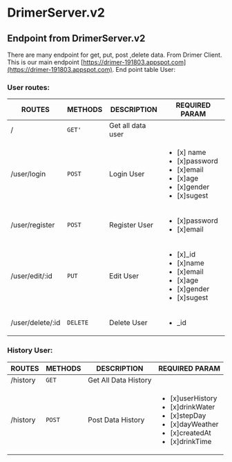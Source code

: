 # DrimerServer.v2
## Endpoint from DrimerServer.v2

There are many endpoint for get, put, post ,delete data. From Drimer Client. 
This is our main endpoint [https://drimer-191803.appspot.com](https://drimer-191803.appspot.com).
End point table User:
### User routes:

|         ROUTES       |METHODS                          |DESCRIPTION	| REQUIRED PARAM                         |
|----------------|-------------------------------|-----------------------------|-----------------------|
|/|`GET'`            |Get all data user            | |
|/user/login|`POST`            |Login User            |<ul><li>[x] name</li><li>[x]password</li><li>[x]email</li><li>[x]age</li><li>[x]gender</li><li>[x]sugest</li></ul>
|/user/register|`POST`|Register User|<ul><li>[x]password</li><li>[x]email</li></ul>
|/user/edit/:id|`PUT`|Edit User|<ul><li>[x]_id<li>[x]name</li><li>[x]email</li><li>[x]age</li><li>[x]gender</li><li>[x]sugest</li></li></ul>
|/user/delete/:id|`DELETE`|Delete User|<ul><li>_id</li></ul>


### History User:

|         ROUTES       |METHODS                          |DESCRIPTION	| REQUIRED PARAM                         |
|----------------|-------------------------------|-----------------------------|-----------------------|
|/history|`GET`|Get All Data History||
|/history|`POST`|Post Data History|<ul><li>[x]userHistory</li><li>[x]drinkWater</li><li>[x]stepDay</li><li>[x]dayWeather</li><li>[x]createdAt</li><li>[x]drinkTime</li></ul>